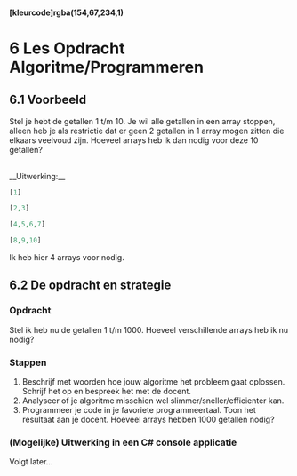 #### [kleurcode]rgba(154,67,234,1)

# 6 Les Opdracht Algoritme/Programmeren

## 6.1 Voorbeeld
 
Stel je hebt de getallen 1 t/m 10. Je wil alle getallen in een array stoppen, alleen heb je als restrictie dat er geen 2 getallen in 1 array mogen zitten die elkaars veelvoud zijn.
Hoeveel arrays heb ik dan nodig voor deze 10 getallen?

<br>
__Uitwerking:__

~~~php
[1]

[2,3]

[4,5,6,7]

[8,9,10]
~~~

Ik heb hier 4 arrays voor nodig.

## 6.2 De opdracht en strategie

### Opdracht 

Stel ik heb nu de getallen 1 t/m 1000. Hoeveel verschillende arrays heb ik nu nodig?

### Stappen

1. Beschrijf met woorden hoe jouw algoritme het probleem gaat oplossen. Schrijf het op en bespreek het met de docent.
2. Analyseer of je algoritme misschien wel slimmer/sneller/efficienter kan.
3. Programmeer je code in je favoriete programmeertaal. Toon het resultaat aan je docent. Hoeveel arrays hebben 1000 getallen nodig?

### (Mogelijke) Uitwerking in een C# console applicatie

Volgt later...
